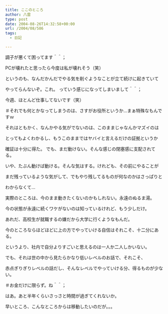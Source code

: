 ```yaml
---
title: ここのところ
author: 八雲
type: post
date: 2004-08-26T14:32:58+00:00
url: /2004/08/586
tags:
  - 日記

---
```

調子が悪くて困ってます＾＾；
  
PCが壊れたと思ったら今度は私が壊れそう（笑）

というのも、なんだかんだでやる気を削ぐようなことが立て続けに起きていて
  
やってらんないぞ。これ。 っていう感じになってしまいまして＾＾；
  
今週、ほとんど仕事してないです（笑）
  
＃それでも何とかなってしまうのは、さすがお役所というか…まぁ特殊なもんですｗ

それはともかく、なんかやる気がでないのは、このままじゃなんかマズイのは
  
とってもよくわかるし、もうこのままではヤバイと言えるだけの証拠というか
  
確証は十分に得た。 でも、まだ動けない。そんな感じの閉塞感に支配されてる。
  
いや、たぶん動けば動ける。そんな気はする。けれども、その前にやることが
  
まだ残っているような気がして、でもやり残してるものが何なのかはさっぱりと
  
わからなくて…
   
実際のところは、今のまま動きたくないのかもしれない。永遠のぬるま湯。
  
今の状態が永遠に続くワケがないのは知っているけれど、もう少しだけ。
  
あれだ、高校生が就職するの嫌だから大学に行くようなもんだ。
  
今のところならほどほどに上の方でやっていける自信はそれこそ、十二分にある。
  
というより、社内で自分よりすごいと思えるのは一人か二人しかいない。
  
でも、それは世の中から見たらかなり低いレベルのお話で、それこそ、
  
赤点ぎりぎりレベルの話だし、そんなレベルでやっていける分、得るものが少ない。
  
＃お金だけに限らず。ね＾＾；

はあ。あと半年くらいさっさと時間が過ぎてくれないか。
  
早いところ、こんなところからは移動したいのだが。。。
